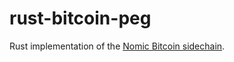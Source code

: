 # rust-bitcoin-peg

Rust implementation of the [Nomic Bitcoin sidechain](https://github.com/nomic-io/bitcoin-peg).

